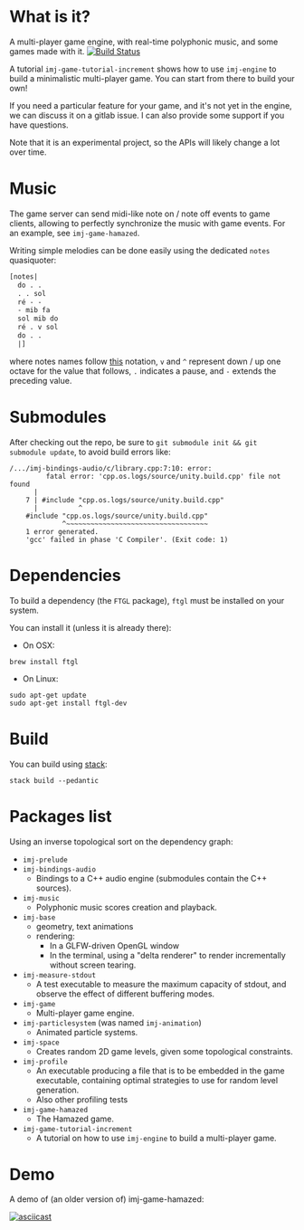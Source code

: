 # What is it?

A multi-player game engine, with real-time polyphonic music, and some games made with it. [![Build Status](https://travis-ci.org/OlivierSohn/hamazed.svg?branch=master)](https://travis-ci.org/OlivierSohn/hamazed)

A tutorial `imj-game-tutorial-increment` shows how to use `imj-engine` to build
a minimalistic multi-player game. You can start from there to build your own!

If you need a particular feature for your game, and it's not yet in the engine,
we can discuss it on a gitlab issue. I can also provide some support if you have questions.

Note that it is an experimental project, so the APIs will likely change a lot over time.

# Music

The game server can send midi-like note on / note off events to game clients, allowing
to perfectly synchronize the music with game events. For an example, see `imj-game-hamazed`.

Writing simple melodies can be done easily using the dedicated `notes` quasiquoter:

```haskell
[notes|
  do . .
  . . sol
  ré - -
  - mib fa
  sol mib do
  ré . v sol
  do . .
  |]
```

where notes names follow [this](https://en.wikipedia.org/wiki/Solf%C3%A8ge#Fixed_do_solf%C3%A8ge) notation,
`v` and `^` represent down / up one octave for the value that follows,
`.` indicates a pause,
and `-` extends the preceding value.

# Submodules

After checking out the repo, be sure to `git submodule init && git submodule update`,
to avoid build errors like:

```shell
/.../imj-bindings-audio/c/library.cpp:7:10: error:
         fatal error: 'cpp.os.logs/source/unity.build.cpp' file not found
      |
    7 | #include "cpp.os.logs/source/unity.build.cpp"
      |          ^
    #include "cpp.os.logs/source/unity.build.cpp"
             ^~~~~~~~~~~~~~~~~~~~~~~~~~~~~~~~~~~~
    1 error generated.
    'gcc' failed in phase 'C Compiler'. (Exit code: 1)
```

# Dependencies

To build a dependency (the `FTGL` package), `ftgl` must be installed on your system.

You can install it (unless it is already there):

- On OSX:

```shell
brew install ftgl
```

- On Linux:

```shell
sudo apt-get update
sudo apt-get install ftgl-dev
```

# Build

You can build using [stack](https://docs.haskellstack.org):

`stack build --pedantic`

# Packages list

Using an inverse topological sort on the dependency graph:

- `imj-prelude`
- `imj-bindings-audio`
  - Bindings to a C++ audio engine (submodules contain the C++ sources).
- `imj-music`
  - Polyphonic music scores creation and playback.
- `imj-base`
  - geometry, text animations
  - rendering:
     - In a GLFW-driven OpenGL window
     - In the terminal, using a "delta renderer" to render incrementally
     without screen tearing.
- `imj-measure-stdout`
  - A test executable to measure the maximum capacity of stdout, and observe
  the effect of different buffering modes.
- `imj-game`
  - Multi-player game engine.
- `imj-particlesystem` (was named `imj-animation`)
  - Animated particle systems.
- `imj-space`
  - Creates random 2D game levels, given some topological constraints.
- `imj-profile`
  - An executable producing a file that is to be embedded in the game executable,
  containing optimal strategies to use for random level generation.
  - Also other profiling tests
- `imj-game-hamazed`
  - The Hamazed game.
- `imj-game-tutorial-increment`
  - A tutorial on how to use `imj-engine` to build a multi-player game.

# Demo

A demo of (an older version of) imj-game-hamazed:

[![asciicast](https://asciinema.org/a/156059.png)](https://asciinema.org/a/156059)
